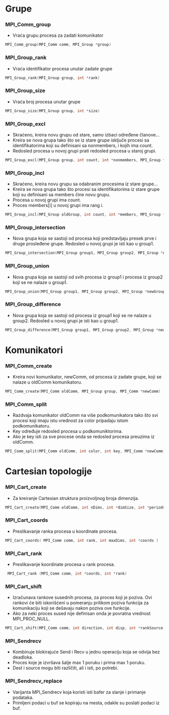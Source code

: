 # Grupe

### MPI_Comm_group

- Vraća grupu procesa za zadati komunikator

```cpp
MPI_Comm_group(MPI_Comm comm, MPI_Group *group)
```

### MPI_Group_rank

- Vraća identifikator procesa unutar zadate grupe

```cpp
MPI_Group_rank(MPI_Group group, int *rank)
```

### MPI_Group_size

- Vraća broj procesa unutar grupe

```cpp
MPI_Group_size(MPI_Group group, int *size)
```

### MPI_Group_excl

- Skraćeno, kreira novu grupu od stare, samo izbaci određene članove...
- Kreira se nova grupa tako što se iz stare grupe isključe procesi sa
  identifikatorima koji su definisani sa nonmembers, i kojih ima
  count.
- Redosled procesa u novoj grupi prati redosled procesa
  u staroj grupi.

```cpp
MPI_Group_excl(MPI_Group group, int count, int *nonmembers, MPI_Group *new_group)
```

### MPI_Group_incl

- Skraćeno, kreira novu grupu sa odabranim procesima iz stare grupe...
- Kreira se nova grupa tako što procesi sa identifikatorima iz stare
  grupe koji su definisani sa members čine novu grupu.
- Procesa u novoj grupi ima count.
- Proces members[i] u novoj grupi ima rang i.

```cpp
MPI_Group_incl(MPI_Group oldGroup, int count, int *members, MPI_Group *newGroup)
```

### MPI_Group_intersection

- Nova grupa koja se sastoji od procesa koji predstavljaju presek prve i druge prosleđene grupe. Redosled u novoj grupi je isti kao u group1.

```cpp
MPI_Group_intersection(MPI_Group group1, MPI_Group group2, MPI_Group *newGroup)
```

### MPI_Group_union

- Nova grupa koja se sastoji od svih procesa iz group1 i procesa iz group2 koji se ne nalaze u group1.

```cpp
MPI_Group_union(MPI_Group group1, MPI_Group group2, MPI_Group *newGroup)
```

### MPI_Group_difference

- Nova grupa koja se sastoji od procesa iz group1 koji se ne nalaze u group2. Redosled u novoj grupi je isti kao u group1.

```cpp
MPI_Group_difference(MPI_Group group1, MPI_Group group2, MPI_Group *newGroup)
```

# Komunikatori

### MPI_Comm_create

- Kreira novi komunikator, newComm, od procesa iz zadate grupe, koji se nalaze u oldComm komunikatoru.

```cpp
MPI_Comm_create(MPI_Comm oldComm, MPI_Group group, MPI_Comm *newComm)
```

### MPI_Comm_split

- Razdvaja komunikator oldComm na više podkomunikatora tako što svi procesi koji imaju istu vrednost za color pripadaju istom podkomunikatoru.
- Key određuje redosled procesa u podkomuniktorima.
- Ako je key isti za sve procese onda se redosled procesa preuzima iz oldComm.

```cpp
MPI_Comm_split(MPI_Comm oldComm, int color, int key, MPI_Comm *newComm)
```

# Cartesian topologije

### MPI_Cart_create

- Za kreiranje Cartesian struktura proizvoljnog broja dimenzija.

```cpp
MPI_Cart_create(MPI_Comm oldComm, int nDims, int *dimSize, int *periods, int reorder MPI_Comm *commCart)
```

### MPI_Cart_coords

- Preslikavanje ranka procesa u koordinate procesa.

```cpp
MPI_Cart_coords( MPI_Comm comm, int rank, int maxDims, int *coords )
```

### MPI_Cart_rank

- Preslikavanje koordinate procesa u rank procesa.

```cpp
 MPI_Cart_rank (MPI_Comm comm, int *coords, int *rank)
```

### MPI_Cart_shift

- Izračunava rankove susednih procesa, za proces koji je poziva. Ovi rankovi će biti iskorišćeni u pomeranju prilikom poziva funkcija za komunikaciju koji se
  dešavaju nakon poziva ove funkcije.
- Ako za neki proces sused nije definisan onda je povratna vrednost MPI_PROC_NULL.

```cpp
MPI_Cart_shift(MPI_Comm comm, int direction, int disp, int *rankSource, int *rankDest)
```

### MPI_Sendrecv

- Kombinuje blokirajuće Send i Recv u jednu operaciju koja se odvija bez deadloka.
- Proces koje je izvršava šalje max 1 poruku i
  prima max 1 poruku.
- Dest i source mogu biti različiti, ali i isti, po
  potrebi.

### MPI_Sendrecv_replace

- Varijanta MPI_Sendrecv koja koristi isti bafer za slanje i primanje podataka.
- Primljeni podaci u buf se kopiraju na mesta, odakle su poslati podaci iz buf.
